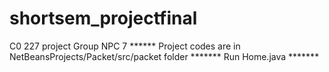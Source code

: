 shortsem_projectfinal
=====================

C0 227 project Group NPC 7 ****** Project codes are in NetBeansProjects/Packet/src/packet folder ******* Run Home.java *******
